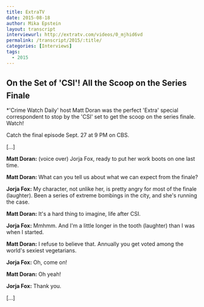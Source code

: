 ```yaml
---
title: ExtraTV
date: 2015-08-18
author: Mika Epstein
layout: transcript
interviewurl: http://extratv.com/videos/0_mjhid6vd
permalink: /transcript/2015/:title/
categories: [Interviews]
tags:
  - 2015
---
```


## On the Set of 'CSI'! All the Scoop on the Series Finale  

*'Crime Watch Daily' host Matt Doran was the perfect 'Extra' special correspondent to stop by the 'CSI' set to get the scoop on the series finale. Watch!

Catch the final episode Sept. 27 at 9 PM on CBS.

[...]

**Matt Doran:** (voice over) Jorja Fox, ready to put her work boots on one last time.

**Matt Doran:** What can you tell us about what we can expect from the finale?

**Jorja Fox:** My character, not unlike her, is pretty angry for most of the finale (laughter). Been a series of extreme bombings in the city, and she's running the case.

**Matt Doran:** It's a hard thing to imagine, life after CSI.

**Jorja Fox:** Mmhmm. And I'm a little longer in the tooth (laughter) than I was when I started.

**Matt Doran:** I refuse to believe that. Annually you get voted among the world's sexiest vegetarians.

**Jorja Fox:** Oh, come on!

**Matt Doran:** Oh yeah!

**Jorja Fox:** Thank you.

[...]
